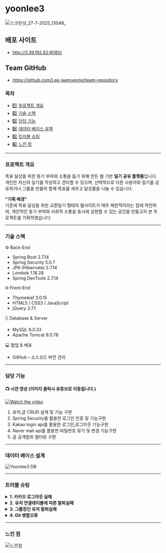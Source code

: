 # yoonlee3
![스크린샷_27-7-2025_13048_](https://github.com/user-attachments/assets/05e00f73-9ee7-46c6-b830-4c80146b1eb3)

## 배포 사이트
- http://3.39.192.82:8080/

## Team GitHub
- https://github.com/Lee-jaemyeong/team-repository

### 목차
- 1️⃣ [프로젝트 개요](#프로젝트-개요)
- 2️⃣ [기술 스택](#기술-스택)
- 3️⃣ [담당 기능](#담당-기능)
- 4️⃣ [데이터 베이스 설계](#데이터-베이스-설계)
- 5️⃣ [트러블 슈팅](#트러블-슈팅)
- 6️⃣ [느낀 점](#느낀-점)

<hr/>

### 프로젝트 개요
목표 달성을 위한 동기 부여와 소통을 돕기 위해 만든 웹 기반 **일기 공유 플랫폼**입니다.
개인은 자신의 일기를 작성하고 관리할 수 있으며, 선택적으로 다른 사용자와 일기를 공유하거나 그룹을 만들어 함께 목표를 세우고 달성률을 나눌 수 있습니다.

**"기획 배경"** <br/>
기존에 목표 달성을 위한 교환일기 형태의 웹사이트가 매우 제한적이라는 점에 착안하여,
개인적인 동기 부여와 사회적 소통을 동시에 실현할 수 있는 공간을 만들고자 본 프로젝트를 기획하였습니다.
<hr/>

### 기술 스택
⚙️ Back-End
- Spring Boot 2.7.14
- Spring Security 5.0.7
- JPA (Hibernate) 2.7.14
- Lombok 1.18.28
- Spring DevTools 2.7.14

🌐 Front-End
- Thymeleaf 3.0.15
- HTML5 / CSS3 / JavaScript
- jQuery 3.7.1

🗄 Database & Server
- MySQL 8.0.33
- Apache Tomcat 9.0.78

💻 협업 & 배포
- GitHub – 소스코드 버전 관리

<hr/>

### 담당 기능
#### 📺 시연 영상 (이미지 클릭시 유튜브로 이동됩니다.)

[![Watch the video](https://img.youtube.com/vi/F6DzPczeOM4/hqdefault.jpg)](https://www.youtube.com/watch?v=F6DzPczeOM4&t=4s)

1. 유저,글 CRUD 설계 및 기능 구현
2. Spring Security를 활용한 로그인 인증 및 기능구현
3. Kakao login api를 활용한 로그인,로그아웃 기능구현
4. Naver mail api를 활용한 비밀번호 찾기 및 변경 기능구현
5. 글 공개범위 필터링 구현

<hr/>

### 데이터 베이스 설계

![Yoonlee3 DB](https://github.com/user-attachments/assets/1e2e1bd1-4ec0-488a-9698-80bafa37e77a)

<hr/>

### 트러블 슈팅
<details>
  <summary><strong>1. 카카오 로그아웃 실패</strong></summary>
  • <strong>문제 상황</strong>: 카카오 로그아웃 시, 세션 쿠키가 정상적으로 삭제되지 않아 사용자가 로그아웃해도 자동으로 로그인 상태가 유지되는 현상이 발생 <br/> → 보안 취약점 존재
  <br/>
  • <strong>원인 분석</strong>: 카카오 로그아웃 API 호출 또는 로그아웃 URL 리다이렉션이 누락<br/> → 카카오 측 세션 및 인증 토큰이 미해제
  <br/>
  • <strong>해결 방법</strong>: Spring Security 설정에 카카오 로그아웃 URL을 명시하여 로그아웃 요청 시 해당URL로 리다이렉트되도록 구현<br/> → 카카오 세션을 종료시키고, 클라이언트 쿠키도 정상적으로 삭제되도록 처리

</details>
<details>
  <summary><strong>2. 유저 연결테이블에 따른 탈퇴실패</strong></summary>
  • <strong>문제 상황</strong>: 사용자가 그룹에 가입, 게시글 등 연관된 데이터를 보유한 상태에서 탈퇴 시도  <br/> → 데이터베이스 제약조건으로 인해 사용자 삭제가 실패
  <br/>
  • <strong>원인 분석</strong>: 사용자 엔티티와 연관된 다른 엔티티(예: 그룹, 게시글 등) 간의 외래키 관계 존재<br/> → 연관 데이터가 삭제 또는 해제되지 않아 제약 조건을 위반
  <br/>
  • <strong>해결 방법</strong>: JPA 엔티티에 cascade = CascadeType.REMOVE 설정을 적용<br/> → 사용자가 삭제 시 연관된 엔티티도 함께 삭제 처리<br/> → 무결성 문제를 해결하고, 사용자 탈퇴가 원활히 진행되도록 개선

</details>
<details>
  <summary><strong>3. 그룹장인 유저 탈퇴실패</strong></summary>
  • <strong>문제 상황</strong>: 그룹장 권한을 보유한 사용자가 탈퇴를 시도할 경우, 해당 그룹의 연결 관계로 인해 탈퇴 불가능
  <br/>
  • <strong>원인 분석</strong>: 그룹 엔티티가 다수의 사용자와 연관되어 있고, 그룹장의 권한 이전 로직이 없어서 그룹장이 탈퇴 시 그룹도 같이 삭제되는 현상 발생
  <br/>
  • <strong>해결 방법</strong>: 그룹장 탈퇴 시점에 해당 그룹 내 가입일 기준으로 다음 순번의 사용자에게 자동으로 그룹장 권한을 양도하는 권한 이전 로직을 구현 만약 그룹에 그룹장 외에 다른 회원이 없을 경우, 그룹 자체도 함께 삭제되도록 처리

</details>
<details>
  <summary><strong>4. Git 병합오류</strong></summary>
  • <strong>문제 상황</strong>: 엔티티, 서비스, 컨트롤러 파일에서 다수 개발자가 동시에 작업하며 병합 충돌이 빈번하게 발생
  <br/>
  • <strong>원인 분석</strong>: 세밀하지 않은 파트 분배 및 중복된 파일로 여러 사람이 개발하여 충돌문제가 발생
  <br/>
  • <strong>해결 방법</strong>: 팀원들에게 개발파일을 받아 수동으로 병합후 Git main브랜치에 Push하는 방식으로 해결

</details>
<hr/>

### 느낀 점

![느낀점](https://github.com/user-attachments/assets/d10d43ec-55ad-490e-a0ab-fd0251924a74)
